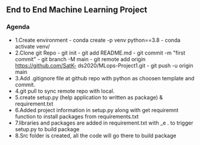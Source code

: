 ## End to End Machine Learning Project

### Agenda

- 1.Create environment
      - conda create -p venv python==3.8
      - conda activate venv/
- 2.Clone git Repo
      - git init
      - git add README.md
      - git commit -m "first commit"
      - git branch -M main
      - git remote add origin https://github.com/SatK-        ds2020/MLops-Project1.git
      - git push -u origin main 
- 3.Add .gitignore file at github repo with python as choosen template and commit.
- 4.git pull to sync remote repo with local.
- 5.create setup.py (help application to written as package) & requirement.txt
- 6.Added project information in setup.py along with get requiremnt function to install packages from requirements.txt 
- 7.libraries and packages are added in requirement.txt with _e . to trigger setup.py to build package
- 8.Src folder is created, all the code will go there to build package